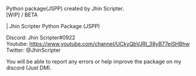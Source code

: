 Python package(JSPP) created by Jhin Scripter.  
[WIP] / BETA  
  
| Jhin Scripter Python Package (JSPP)  
  
Discord: Jhin Scripter#0922  
Youtube: https://www.youtube.com/channel/UCkyQbVJRI_38yB77eiSHBhw  
Twitter: @JhinScripter  
  
You will be able to report any errors or help improve the package on my discord (Just DM).